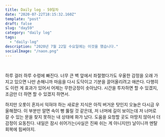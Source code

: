 ```yaml
---
title: Daily log - 59일차
date: "2020-07-22T18:15:32.160Z"
template: "post"
draft: false
slug: "day59"
category: "daily log"
tags:
  - "daily-log"
description: "2020년 7월 22일 수요일에는 이것을 했습니다."
socialImage: "/naon.png"
---
```


<br>

하루 걸러 하루 수렁에 빠진다. 너무 큰 벽 앞에서 좌절했다가도 우울한 감정을 오래 가지고 있으면 나만 손해니까 마음을 다시 도닥이고 기분을 끌어올리려고 애쓴다. 다행히도 이런 게 효과가 있어서 어제는 무한긍정이 솟아났다. 시간을 투자하면 할 수 있겠지, 조금만 더 하면 할 수 있겠지 하면서.

하지만 오롯이 혼자서 익혀야 하는 새로운 지식은 아직 버거운 탓인지 오늘은 다시금 우울해졌다. 이 부분만 알면 속이 뻥 뚫릴 것 같은데, 저 너머에 길이 보이는데 저 너머로 갈 수 있는 문을 찾지 못하는 내 상태에 화가 났다. 도움을 요청할 곳도 마땅치 않아서 더 감정이 요동친다. 내일은 잠시 쉬어가는(사실은 진짜 쉬는 게 아니지만) 날이니까 멘탈 회복에 힘써야지.